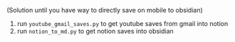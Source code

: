 (Solution until you have way to directly save on mobile to obsidian)
1. run `youtube_gmail_saves.py` to get youtube saves from gmail into notion
2. run `notion_to_md.py` to get notion saves into obsidian